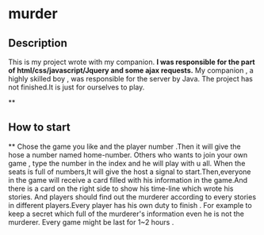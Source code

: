# murder
Description
-----------

This is my project wrote with my companion.
**I was responsible for the part of html/css/javascript/Jquery and some ajax requests.**
My companion , a highly skilled boy , was responsible for the server by Java.
The project has not finished.It is just for ourselves to play.

**

How to start
-----------

**
Chose the game you like and the player number .Then it will give the hose a number named home-number. Others who wants to join your own game , type the number in the index and he will play with u all.
When the seats is full of numbers,It will give the host a signal to start.Then,everyone in the game will receive a card filled with his information in the game.And there is a card on the right side to show his time-line which wrote his stories.
And players should find out the murderer according to every stories in different players.Every player has his own duty to finish . For example to keep a secret which full of the murderer's information even he is not the murderer.
Every game might be last for 1~2 hours .  
